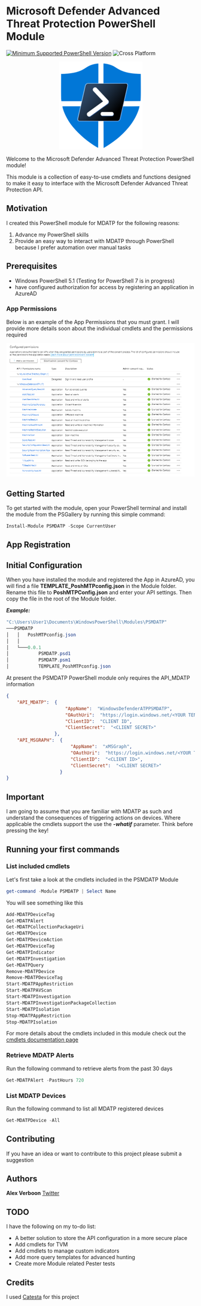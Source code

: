 # Microsoft Defender Advanced Threat Protection PowerShell Module

[![Minimum Supported PowerShell Version](https://img.shields.io/badge/PowerShell-5.1+-purple.svg)](https://github.com/PowerShell/PowerShell) ![Cross Platform](https://img.shields.io/badge/platform-windows-lightgrey)



<p align="center">
    <img src="./media/small_psmdatp.png" alt="PSMDATP Logo" >
</p>

Welcome to the Microsoft Defender Advanced Threat Protection PowerShell module!

This module is a collection of easy-to-use cmdlets and functions designed to make it easy to interface with the Microsoft Defender Advanced Threat Protection API.

## Motivation

I created this PowerShell module for MDATP for the following reasons:

1. Advance my PowerShell skills
2. Provide an easy way to interact with MDATP through PowerShell because I prefer automation over manual tasks

## Prerequisites

- Windows PowerShell 5.1 (Testing for PowerShell 7 is in progress)
- have configured authorization for access by registering an application in AzureAD

### App Permissions

Below is an example of the App Permissions that you must grant. I will provide more details soon about the individual cmdlets and the permissions required

<p align="center">
    <img src="./media/apppermissions.png" alt="App permissions" >
</p>


## Getting Started

To get started with the module, open your PowerShell terminal and install the module from the PSGallery by running this simple command:
```powershell
Install-Module PSMDATP -Scope CurrentUser
```
## App Registration

## Initial Configuration

When you have installed the module and registered the App in AzureAD, you will find a file **TEMPLATE_PoshMTPconfig.json** in the Module folder. Rename this file to **PoshMTPConfig.json** and enter your API settings. Then copy the file in the root of the Module folder.

***Example:***

```powershell
"C:\Users\User1\Documents\WindowsPowerShell\Modules\PSMDATP"
───PSMDATP
│   │   PoshMTPconfig.json
│   │
│   └───0.0.1
│           PSMDATP.psd1
│           PSMDATP.psm1
│           TEMPLATE_PoshMTPconfig.json
```

At present the PSMDATP PowerShell module only requires the API_MDATP information

```json
{
    "API_MDATP":  {
                      "AppName":  "WindowsDefenderATPPSMDATP",
                      "OAuthUri":  "https://login.windows.net/<YOUR TENANT ID>/oauth2/token",
                      "ClientID":  "CLIENT ID",
                      "ClientSecret":  "<CLIENT SECRET>"
                  },
    "API_MSGRAPH":  {
                        "AppName":  "xMSGraph",
                        "OAuthUri":  "https://login.windows.net/<YOUR TENANT ID>/oauth2/token",
                        "ClientID":  "<CLIENT ID>",
                        "ClientSecret":  "<CLIENT SECRET>"
                    }
}
```

## Important

I am going to assume that you are familiar with MDATP as such and understand the consequences of triggering actions on devices. Where applicable the cmdlets support the use the ***-whatif*** parameter. Think before pressing the key!

## Running your first commands

### List included cmdlets

Let's first take a look at the cmdlets included in the PSMDATP Module

```powershell
get-command -Module PSMDATP | Select Name
```

You will see something like this
```powershell
Add-MDATPDeviceTag
Get-MDATPAlert
Get-MDATPCollectionPackageUri
Get-MDATPDevice
Get-MDATPDeviceAction
Get-MDATPDeviceTag
Get-MDATPIndicator
Get-MDATPInvestigation
Get-MDATPQuery
Remove-MDATPDevice
Remove-MDATPDeviceTag
Start-MDATPAppRestriction
Start-MDATPAVScan
Start-MDATPInvestigation
Start-MDATPInvestigationPackageCollection
Start-MDATPIsolation
Stop-MDATPAppRestriction
Stop-MDATPIsolation
```

For more details about the cmdlets included in this module check out the [cmdlets documentation page](./docs/PSMDATP.md)

### Retrieve MDATP Alerts

Run the following command to retrieve alerts from the past 30 days

```powershell
Get-MDATPAlert -PastHours 720
```

### List MDATP Devices

Run the following command to list all MDATP registered devices

```powershell
Get-MDATPDevice -All
```

## Contributing

If you have an idea or want to contribute to this project please submit a suggestion

## Authors

**Alex Verboon** [Twitter](https://twitter.com/alexverboon)

## TODO

I have the following on my to-do list:

- A better solution to store the API configuration in a more secure place
- Add cmdlets for TVM
- Add cmdlets to manage custom indicators
- Add more query templates for advanced hunting
- Create more Module related Pester tests

## Credits

I used [Catesta](https://github.com/techthoughts2/Catesta/blob/master/README.md) for this project